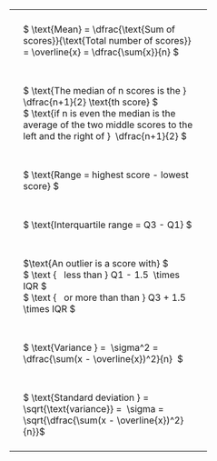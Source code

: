 ---
---

#  
<br>
<style type="text/css">
#T_e7177 th.col_heading {
  text-align: left;
  font-size: 1em;
}
#T_e7177 td {
  text-align: left;
  font-size: 1em;
  padding: 1.5em;
}
#T_e7177_row0_col0, #T_e7177_row1_col0, #T_e7177_row2_col0, #T_e7177_row3_col0, #T_e7177_row4_col0, #T_e7177_row5_col0, #T_e7177_row6_col0 {
  width: 300px;
  white-space: pre-wrap;
}
</style>
<table id="T_e7177">
  <thead>
  </thead>
  <tbody>
    <tr>
      <td id="T_e7177_row0_col0" class="data row0 col0" >$ \text{Mean} = \dfrac{\text{Sum of scores}}{\text{Total number of scores}} = \overline{x} = \dfrac{\sum{x}}{n} $</td>
    </tr>
    <tr>
      <td id="T_e7177_row1_col0" class="data row1 col0" >$ \text{The median of n scores is the } \dfrac{n+1}{2} \text{th score} $
$ \text{if n is even the median is the average of the two middle scores to the left and the right of }  \dfrac{n+1}{2} $</td>
    </tr>
    <tr>
      <td id="T_e7177_row2_col0" class="data row2 col0" >$ \text{Range = highest score - lowest score} $</td>
    </tr>
    <tr>
      <td id="T_e7177_row3_col0" class="data row3 col0" >$ \text{Interquartile range = Q3 - Q1} $</td>
    </tr>
    <tr>
      <td id="T_e7177_row4_col0" class="data row4 col0" >$\text{An outlier is a score with} $
$ \text {   less than } Q1 - 1.5  \times IQR $
$ \text {   or more than than } Q3 + 1.5  \times IQR $</td>
    </tr>
    <tr>
      <td id="T_e7177_row5_col0" class="data row5 col0" >$ \text{Variance } =  \sigma^2 = \dfrac{\sum(x - \overline{x})^2}{n}  $</td>
    </tr>
    <tr>
      <td id="T_e7177_row6_col0" class="data row6 col0" >$ \text{Standard deviation } = \sqrt{\text{variance}} =  \sigma = \sqrt{\dfrac{\sum(x - \overline{x})^2}{n}}$</td>
    </tr>
  </tbody>
</table>
